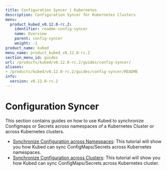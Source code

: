 ```yaml
---
title: Configuration Syncer | Kubernetes
description: Configuration Syncer for Kubernetes Clusters
menu:
  product_kubed_v0.12.0-rc.2:
    identifier: readme-config-syncer
    name: Overview
    parent: config-syncer
    weight: -1
product_name: kubed
menu_name: product_kubed_v0.12.0-rc.2
section_menu_id: guides
url: /products/kubed/v0.12.0-rc.2/guides/config-syncer/
aliases:
- /products/kubed/v0.12.0-rc.2/guides/config-syncer/README
info:
  version: v0.12.0-rc.2
---
```


# Configuration Syncer

This section contains guides on how to use Kubed to synchronize Configmaps or Secrets across namespaces of a Kubernetes Cluster or across Kubernetes clusters.

- [Synchronize Configuration across Namespaces](/products/kubed/v0.12.0-rc.2/guides/config-syncer/intra-cluster): This tutorial will show you how Kubed can sync ConfigMaps/Secrets across Kubernetes namespaces.
- [Synchronize Configuration across Clusters](/products/kubed/v0.12.0-rc.2/guides/config-syncer/inter-cluster): This tutorial will show you how Kubed can sync ConfigMaps/Secrets across Kubernetes cluster.
